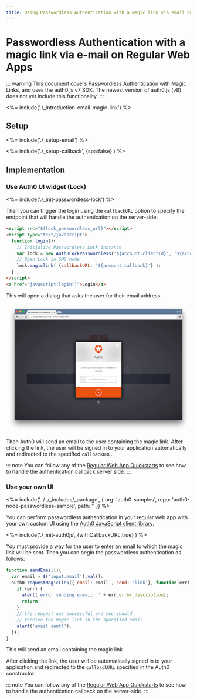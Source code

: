 ```yaml
---
title: Using Passwordless Authentication with a magic link via email on Regular Web Apps
---
```


# Passwordless Authentication with a magic link via e-mail on Regular Web Apps

::: warning
This document covers Passwordless Authentication with Magic Links, and uses the auth0.js v7 SDK. The newest version of auth0.js (v8) does not yet include this functionality.
:::

<%= include('./_introduction-email-magic-link') %>

## Setup

<%= include('./_setup-email') %>

<%= include('./_setup-callback', {spa:false} ) %>

## Implementation

### Use Auth0 UI widget (Lock)

<%= include('./_init-passwordless-lock') %>

Then you can trigger the login using the `callbackURL` option to specify the endpoint that will handle the authentication on the server-side:

```html
<script src="${lock_passwordless_url}"></script>
<script type="text/javascript">
  function login(){
    // Initialize Passwordless Lock instance
    var lock = new Auth0LockPasswordless('${account.clientId}', '${account.namespace}');
    // Open Lock in SMS mode
    lock.magiclink( {callbackURL: '${account.callback}'} );
  }
</script>
<a href="javascript:login()">Login</a>
```

This will open a dialog that asks the user for their email address.

![](/media/articles/connections/passwordless/passwordless-email-request-web.png)

Then Auth0 will send an email to the user containing the magic link. After clicking the link, the user will be signed in to your application automatically and redirected to the specified `callbackURL`.

::: note
You can follow any of the [Regular Web App Quickstarts](/quickstart/webapp) to see how to handle the authentication callback server side.
:::

### Use your own UI

<%= include('../../_includes/_package', {
  org: 'auth0-samples',
  repo: 'auth0-node-passwordless-sample',
  path: ''
}) %>

You can perform passwordless authentication in your regular web app with your own custom UI using the [Auth0 JavaScript client library](/libraries/auth0js).

<%= include('./_init-auth0js', {withCallbackURL:true} ) %>

You must provide a way for the user to enter an email to which the magic link will be sent. Then you can begin the passwordless authentication as follows:

```js
function sendEmail(){
  var email = $('input.email').val();
  auth0.requestMagicLink({ email: email , send: 'link'}, function(err) {
    if (err) {
      alert('error sending e-mail: ' + err.error_description);
      return;
    }
    // the request was successful and you should
    // receive the magic link in the specified email
    alert('email sent!');
  });
}
```

This will send an email containing the magic link.

After clicking the link, the user will be automatically signed in to your application and redirected to the `callbackURL` specified in the Auth0 constructor.

::: note
You can follow any of the [Regular Web App Quickstarts](/quickstart/webapp) to see how to handle the authentication callback on the server-side.
:::
